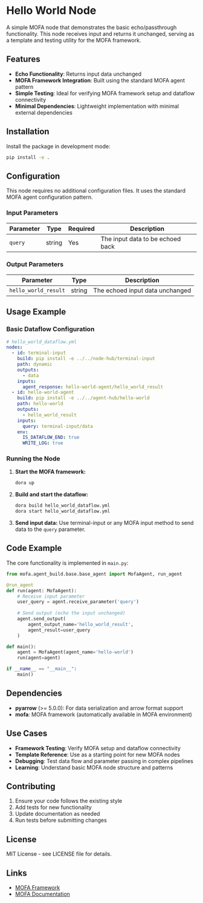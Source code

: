 # Hello World Node

A simple MOFA node that demonstrates the basic echo/passthrough functionality. This node receives input and returns it unchanged, serving as a template and testing utility for the MOFA framework.

## Features

- **Echo Functionality**: Returns input data unchanged
- **MOFA Framework Integration**: Built using the standard MOFA agent pattern
- **Simple Testing**: Ideal for verifying MOFA framework setup and dataflow connectivity
- **Minimal Dependencies**: Lightweight implementation with minimal external dependencies

## Installation

Install the package in development mode:

```bash
pip install -e .
```

## Configuration

This node requires no additional configuration files. It uses the standard MOFA agent configuration pattern.

### Input Parameters

| Parameter | Type | Required | Description |
|-----------|------|----------|-------------|
| `query` | string | Yes | The input data to be echoed back |

### Output Parameters

| Parameter | Type | Description |
|-----------|------|-------------|
| `hello_world_result` | string | The echoed input data unchanged |

## Usage Example

### Basic Dataflow Configuration

```yaml
# hello_world_dataflow.yml
nodes:
  - id: terminal-input
    build: pip install -e ../../node-hub/terminal-input
    path: dynamic
    outputs:
      - data
    inputs:
      agent_response: hello-world-agent/hello_world_result
  - id: hello-world-agent
    build: pip install -e ../../agent-hub/hello-world
    path: hello-world
    outputs:
      - hello_world_result
    inputs:
      query: terminal-input/data
    env:
      IS_DATAFLOW_END: true
      WRITE_LOG: true
```

### Running the Node

1. **Start the MOFA framework:**
   ```bash
   dora up
   ```

2. **Build and start the dataflow:**
   ```bash
   dora build hello_world_dataflow.yml
   dora start hello_world_dataflow.yml
   ```

3. **Send input data:**
   Use terminal-input or any MOFA input method to send data to the `query` parameter.

## Code Example

The core functionality is implemented in `main.py`:

```python
from mofa.agent_build.base.base_agent import MofaAgent, run_agent

@run_agent
def run(agent: MofaAgent):
    # Receive input parameter
    user_query = agent.receive_parameter('query')
    
    # Send output (echo the input unchanged)
    agent.send_output(
        agent_output_name='hello_world_result', 
        agent_result=user_query
    )

def main():
    agent = MofaAgent(agent_name='hello-world')
    run(agent=agent)

if __name__ == "__main__":
    main()
```


## Dependencies

- **pyarrow** (>= 5.0.0): For data serialization and arrow format support
- **mofa**: MOFA framework (automatically available in MOFA environment)

## Use Cases

- **Framework Testing**: Verify MOFA setup and dataflow connectivity
- **Template Reference**: Use as a starting point for new MOFA nodes
- **Debugging**: Test data flow and parameter passing in complex pipelines
- **Learning**: Understand basic MOFA node structure and patterns

## Contributing

1. Ensure your code follows the existing style
2. Add tests for new functionality
3. Update documentation as needed
4. Run tests before submitting changes

## License

MIT License - see LICENSE file for details.

## Links

- [MOFA Framework](https://github.com/moxin-org/mofa)
- [MOFA Documentation](https://github.com/moxin-org/mofa/blob/main/README.md)